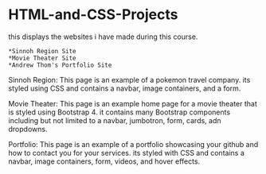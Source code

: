 # HTML-and-CSS-Projects

this displays the websites i have made during this course.


	*Sinnoh Region Site
	*Movie Theater Site
	*Andrew Thom's Portfolio Site

Sinnoh Region:
This page is an example of a pokemon travel company. its styled using CSS and contains a navbar, image containers, and a form.

Movie Theater:
This page is an example home page for a movie theater that is styled using Bootstrap 4. it contains many Bootstrap components including but not limited to a navbar, jumbotron, form, cards, adn dropdowns.

Portfolio:
This page is an example of a portfolio showcasing your github and how to contact you for your services. its styled with CSS and contains a navbar, image containers, form, videos, and hover effects.